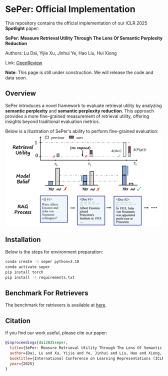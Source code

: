 # SePer: Official Implementation

This repository contains the official implementation of our ICLR 2025 **Spotlight** paper:

**SePer: Measure Retrieval Utility Through The Lens Of Semantic Perplexity Reduction**

Authors: Lu Dai, Yijie Xu, Jinhui Ye, Hao Liu, Hui Xiong

Link: [OpenReview](https://openreview.net/forum?id=ixMBnOhFGd)

**Note**: This page is still under construction. We will release the code and data soon.

## Overview

SePer introduces a novel framework to evaluate retrieval utility by analyzing **semantic perplexity** and **semantic perplexity reduction**. This approach provides a more fine-grained measurement of retrieval utility, offering insights beyond traditional evaluation metrics.

Below is a illustration of SePer's ability to perform fine-grained evaluation:
![illustration](./assets/illustration.png)


## Installation
Below is the steps for environment preparation:

```bash
conda create -n seper python=3.10
conda activate seper
pip install torch
pip install -r requirements.txt
```


## Benchmark For Retrievers

The benchmark for retrievers is available at [here](https://sepermetric.github.io/).

## Citation

If you find our work useful, please cite our paper:

```bibtex
@inproceedings{dai2025seper,
  title={SePer: Measure Retrieval Utility Through The Lens Of Semantic Perplexity Reduction},
  author={Dai, Lu and Xu, Yijie and Ye, Jinhui and Liu, Hao and Xiong, Hui},
  booktitle={International Conference on Learning Representations (ICLR)},
  year={2025}
}